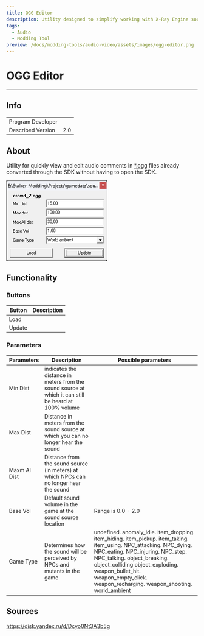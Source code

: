 ```yaml
---
title: OGG Editor
description: Utility designed to simplify working with X-Ray Engine sound files in *.ogg format
tags:
  - Audio
  - Modding Tool
preview: /docs/modding-tools/audio-video/assets/images/ogg-editor.png
---
```


# OGG Editor

___

## Info

<table>
  <tbody>
    <tr>
      <td>Program Developer</td>
      <td><Authors
          authors={["sin!"]}
          size="small"
          showTitle={false}
        /></td>
    </tr>
    <tr>
      <td>Described Version</td>
      <td>2.0</td>
    </tr>
  </tbody>
</table>

## About

Utility for quickly view and edit audio comments in [*.ogg](../../references/file-formats/audio-video/ogg.md) files already converted through the SDK without having to open the SDK.

![editor centered](assets/images/ogg-editor.png)

## Functionality

### Buttons

| Button | Description |
|---|---|
| Load |  |
| Update |  |

### Parameters

| Parameters | Description | Possible parameters |
|---|---|---|
| Min Dist | indicates the distance in meters from the sound source at which it can still be heard at 100% volume |  |
| Max Dist | Distance in meters from the sound source at which you can no longer hear the sound |  |
| Maxm AI Dist | Distance from the sound source (in meters) at which NPCs can no longer hear the sound |  |
| Base Vol | Default sound volume in the game at the sound source location | Range is 0.0 - 2.0 |
| Game Type | Determines how the sound will be perceived by NPCs and mutants in the game | undefined. anomaly_idle. item_dropping. item_hiding. item_pickup. item_taking. item_using. NPC_attacking. NPC_dying. NPC_eating. NPC_injuring. NPC_step. NPC_talking. object_breaking. object_colliding object_exploding. weapon_bullet_hit. weapon_empty_click. weapon_recharging. weapon_shooting. world_ambient |

## Sources

https://disk.yandex.ru/d/Dcyo0Nt3A3b5g